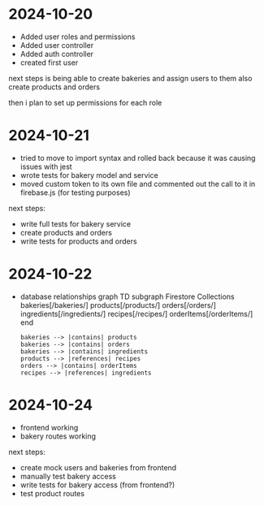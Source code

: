 # 2024-10-20

- Added user roles and permissions
- Added user controller
- Added auth controller
- created first user

next steps is being able to create bakeries and assign users to them
also create products and orders

then i plan to set up permissions for each role

# 2024-10-21

- tried to move to import syntax and rolled back because it was causing issues with jest
- wrote tests for bakery model and service
- moved custom token to its own file and commented out the call to it in firebase.js (for testing purposes)

next steps:

- write full tests for bakery service
- create products and orders
- write tests for products and orders

# 2024-10-22

- database relationships
  graph TD
  subgraph Firestore Collections
  bakeries[/bakeries/]
  products[/products/]
  orders[/orders/]
  ingredients[/ingredients/]
  recipes[/recipes/]
  orderItems[/orderItems/]
  end

      bakeries --> |contains| products
      bakeries --> |contains| orders
      bakeries --> |contains| ingredients
      products --> |references| recipes
      orders --> |contains| orderItems
      recipes --> |references| ingredients

# 2024-10-24

- frontend working
- bakery routes working

next steps:

- create mock users and bakeries from frontend
- manually test bakery access
- write tests for bakery access (from frontend?)
- test product routes
